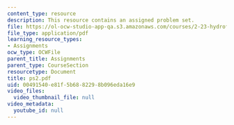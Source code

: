 ```yaml
---
content_type: resource
description: This resource contains an assigned problem set.
file: https://ol-ocw-studio-app-qa.s3.amazonaws.com/courses/2-23-hydrofoils-and-propellers-spring-2007/00491540e81f5b6882298b096eda16e9_ps2.pdf
file_type: application/pdf
learning_resource_types:
- Assignments
ocw_type: OCWFile
parent_title: Assignments
parent_type: CourseSection
resourcetype: Document
title: ps2.pdf
uid: 00491540-e81f-5b68-8229-8b096eda16e9
video_files:
  video_thumbnail_file: null
video_metadata:
  youtube_id: null
---
```

